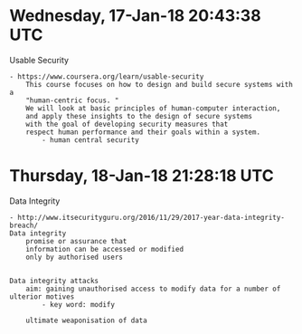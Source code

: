 # Wednesday, 17-Jan-18 20:43:38 UTC  

Usable Security

    - https://www.coursera.org/learn/usable-security
        This course focuses on how to design and build secure systems with a 
        "human-centric focus. "
        We will look at basic principles of human-computer interaction, 
        and apply these insights to the design of secure systems 
        with the goal of developing security measures that 
        respect human performance and their goals within a system.
            - human central security
        
# Thursday, 18-Jan-18 21:28:18 UTC

Data Integrity
    
    - http://www.itsecurityguru.org/2016/11/29/2017-year-data-integrity-breach/
    Data integrity 
        promise or assurance that 
        information can be accessed or modified 
        only by authorised users


    Data integrity attacks 
        aim: gaining unauthorised access to modify data for a number of ulterior motives
            - key word: modify
            
        ultimate weaponisation of data
    
